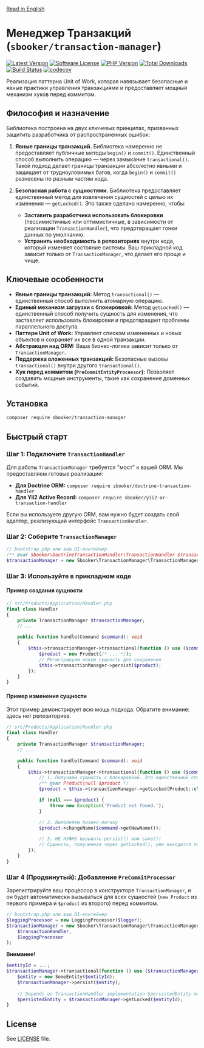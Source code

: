 [Read in English](README_EN.md)

# Менеджер Транзакций (`sbooker/transaction-manager`)

[![Latest Version][badge-release]][release]
[![Software License][badge-license]][license]
[![PHP Version][badge-php]][php]
[![Total Downloads][badge-downloads]][downloads]
[![Build Status](https://travis-ci.org/sbooker/transaction-manager.svg?branch=2.x.x)](https://travis-ci.org/sbooker/transaction-manager)
[![codecov](https://codecov.io/gh/sbooker/transaction-manager/branch/2.x.x/graph/badge.svg?token=3uCI9t0M2Q)](https://codecov.io/gh/sbooker/transaction-manager)

Реализация паттерна Unit of Work, которая навязывает безопасные и явные практики управления транзакциями и предоставляет мощный механизм хуков перед коммитом.

## Философия и назначение

Библиотека построена на двух ключевых принципах, призванных защитить разработчика от распространенных ошибок:

1.  **Явные границы транзакций.** Библиотека намеренно не предоставляет публичные методы `begin()` и `commit()`. Единственный способ выполнить операцию — через замыкание `transactional()`. Такой подход делает границы транзакции абсолютно явными и защищает от трудноуловимых багов, когда `begin()` и `commit()` разнесены по разным частям кода.

2.  **Безопасная работа с сущностями.** Библиотека предоставляет единственный метод для извлечения сущностей с целью их изменения — `getLocked()`. Это также сделано намеренно, чтобы:
    *   **Заставить разработчика использовать блокировки** (пессимистичные или оптимистичные, в зависимости от реализации `TransactionHandler`), что предотвращает гонки данных по умолчанию.
    *   **Устранить необходимость в репозиториях** внутри кода, который изменяет состояние системы. Ваш прикладной код зависит только от `TransactionManager`, что делает его проще и чище.

## Ключевые особенности

*   **Явные границы транзакций:** Метод `transactional()` — единственный способ выполнить атомарную операцию.
*   **Единый механизм загрузки с блокировкой:** Метод `getLocked()` — единственный способ получить сущность для изменения, что заставляет использовать блокировки и предотвращает проблемы параллельного доступа.
*   **Паттерн Unit of Work:** Управляет списком измененных и новых объектов и сохраняет их все в одной транзакции.
*   **Абстракция над ORM:** Ваша бизнес-логика зависит только от `TransactionManager`.
*   **Поддержка вложенных транзакций:** Безопасные вызовы `transactional()` внутри другого `transactional()`.
*   **Хук перед коммитом (`PreCommitEntityProcessor`):** Позволяет создавать мощные инструменты, такие как сохранение доменных событий.

## Установка

```bash
composer require sbooker/transaction-manager
```

## Быстрый старт

### Шаг 1: Подключите `TransactionHandler`

Для работы `TransactionManager` требуется "мост" к вашей ORM. Мы предоставляем готовые реализации:

*   **Для Doctrine ORM:** `composer require sbooker/doctrine-transaction-handler`
*   **Для Yii2 Active Record:** `composer require sbooker/yii2-ar-transaction-handler`

Если вы используете другую ORM, вам нужно будет создать свой адаптер, реализующий интерфейс `TransactionHandler`.

### Шаг 2: Соберите `TransactionManager`

```php
// bootstrap.php или ваш DI-контейнер
/** @var Sbooker\DoctrineTransactionHandler\TransactionHandler $transactionHandler */
$transactionManager = new Sbooker\TransactionManager\TransactionManager($transactionHandler);
```

### Шаг 3: Используйте в прикладном коде

#### Пример создания сущности

```php
// src/Products/Application/Handler.php
final class Handler
{
    private TransactionManager $transactionManager;
    // ...

    public function handle(Command $command): void
    {
        $this->transactionManager->transactional(function () use ($command): void {
            $product = new Product(/* ... */);
            // Регистрируем новую сущность для сохранения
            $this->transactionManager->persist($product);
        });
    }
}
```

#### Пример изменения сущности

Этот пример демонстрирует всю мощь подхода. Обратите внимание: здесь нет репозиториев.

```php
// src/Products/Application/Handler.php
final class Handler
{
    private TransactionManager $transactionManager;
    // ...

    public function handle(Command $command): void
    {
        $this->transactionManager->transactional(function () use ($command): void {
            // 1. Получаем сущность с блокировкой. Это единственный способ.
            /** @var Product|null $product */
            $product = $this->transactionManager->getLocked(Product::class, $command->getProductId());

            if (null === $product) {
                throw new Exception('Product not found.');
            }

            // 2. Выполняем бизнес-логику
            $product->changeName($command->getNewName());

            // 3. НЕ НУЖНО вызывать persist() или save()!
            // Сущность, полученная через getLocked(), уже находится под управлением Unit of Work.
        });
    }
}
```

### Шаг 4 (Продвинутый): Добавление `PreCommitProcessor`

Зарегистрируйте ваш процессор в конструкторе `TransactionManager`, и он будет автоматически вызываться для всех сущностей (`new Product` из первого примера и `$product` из второго) перед коммитом.

```php
// bootstrap.php или ваш DI-контейнер
$loggingProcessor = new LoggingProcessor($logger);
$transactionManager = new Sbooker\TransactionManager\TransactionManager(
    $transactionHandler,
    $loggingProcessor
);
```

**Внимание!**
```php
$entityId = ...;
$transactionManager->transactional(function () use ($transactionManager, $entityId) {
    $entity = new SomeEntity($entityId);
    $transactionManager->persist($entity);
    
    // Depends on TransactionHandler implementation $persistedEntity may be null in same transaction with persist
    $persistedEntity = $transactionManager->getLocked($entityId);    
}
```   

## License
See [LICENSE][license] file.

[badge-release]: https://img.shields.io/packagist/v/sbooker/transaction-manager.svg?style=flat-square
[badge-license]: https://img.shields.io/badge/license-MIT-brightgreen.svg?style=flat-square
[badge-php]: https://img.shields.io/packagist/php-v/sbooker/transaction-manager.svg?style=flat-square
[badge-downloads]: https://img.shields.io/packagist/dt/sbooker/transaction-manager.svg?style=flat-square

[release]: https://img.shields.io/packagist/v/sbooker/transaction-manager
[license]: https://github.com/sbooker/transaction-manager/blob/master/LICENSE
[php]: https://php.net
[downloads]: https://packagist.org/packages/sbooker/transaction-manager
